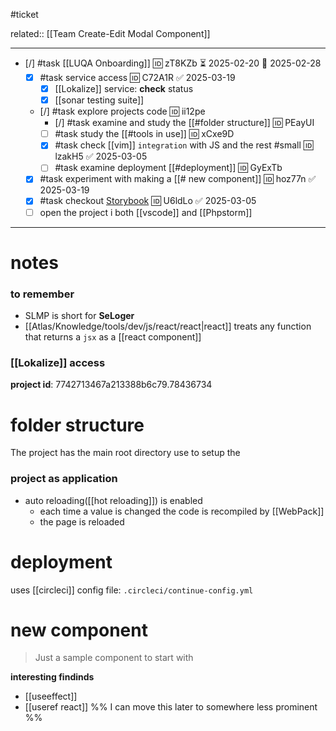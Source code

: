 #ticket 

related:: [[Team Create-Edit Modal Component]]
___
- [/] #task [[LUQA Onboarding]] 🆔 zT8KZb ⏳ 2025-02-20 📅 2025-02-28
	- [x] #task service access 🆔 C72A1R ✅ 2025-03-19
		- [x] [[Lokalize]] service: **check** status
		- [x] [[sonar testing suite]]
	- [/] #task explore projects code 🆔 ii12pe
		- [/] #task examine and study the [[#folder structure]] 🆔 PEayUI
		- [ ]  #task study the [[#tools in use]] 🆔 xCxe9D
		- [x] #task check [[vim]] `integration` with JS and the rest #small 🆔 lzakH5 ✅ 2025-03-05
		- [ ] #task examine deployment [[#deployment]] 🆔 GyExTb
	- [x] #task experiment with making a [[# new component]] 🆔 hoz77n ✅ 2025-03-19
	- [x] #task checkout [Storybook](https://gemini-storybook.prompt-scorpion-preview.aws.aviv.eu/?path=/docs/introduction-getting-started--docs) 🆔 U6ldLo ✅ 2025-03-05
	- [ ] open the project i both [[vscode]] and [[Phpstorm]]

___
# notes

### to remember
- SLMP is short for **SeLoger**
- [[Atlas/Knowledge/tools/dev/js/react/react|react]] treats any function that returns a `jsx` as a [[react component]]

### [[Lokalize]] access
**project id**: 7742713467a213388b6c79.78436734

# folder structure

The project has the main root directory use to setup the 

### project as **application**

- auto reloading([[hot reloading]]) is enabled
	- each time a value is changed the code is recompiled by [[WebPack]]
	- the page is reloaded

# deployment

uses [[circleci]]
config file: `.circleci/continue-config.yml`

# new component
> Just a sample component to start with

**interesting findinds**
- [[useeffect]]
- [[useref react]]
%% I can move this later to somewhere less prominent %%
